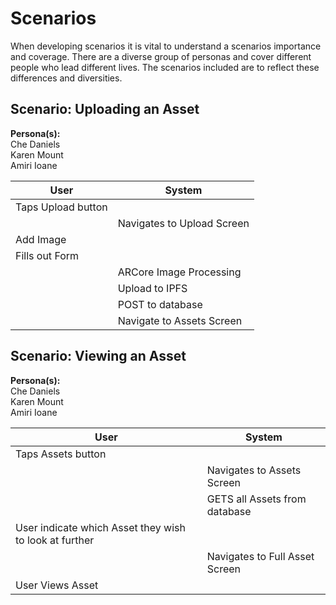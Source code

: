 # Scenarios

When developing scenarios it is vital to understand a scenarios importance and coverage. There are a diverse group of personas and cover different people who lead different lives. The scenarios included are to reflect these differences and diversities.

## Scenario: Uploading an Asset <br/>

**Persona(s):** <br/>
Che Daniels <br/>
Karen Mount <br/>
Amiri Ioane <br/>

| User               | System                     |
| ------------------ | -------------------------- |
| Taps Upload button |                            |
|                    | Navigates to Upload Screen |
| Add Image          |                            |
| Fills out Form     |                            |
|                    | ARCore Image Processing    |
|                    | Upload to IPFS             |
|                    | POST to database           |
|                    | Navigate to Assets Screen  |

## Scenario: Viewing an Asset <br/>

**Persona(s):** <br/>
Che Daniels <br/>
Karen Mount <br/>
Amiri Ioane <br/>

| User                                                   | System                         |
| ------------------------------------------------------ | ------------------------------ |
| Taps Assets button                                     |                                |
|                                                        | Navigates to Assets Screen     |
|                                                        | GETS all Assets from database  |
| User indicate which Asset they wish to look at further |                                |
|                                                        | Navigates to Full Asset Screen |
| User Views Asset                                       |                                |
